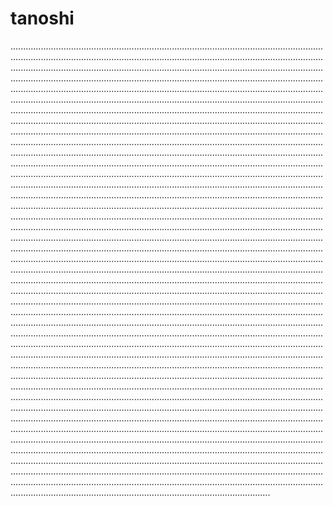 # tanoshi
...............................................................................................................................................................................................................................................................................................................................................................................................................................................................................................................................................................................................................................................................................................................................................................................................................................................................................................................................................................................................................................................................................................................................................................................................................................................................................................................................................................................................................................................................................................................................................................................................................................................................................................................................................................................................................................................................................................................................................................................................................................................................................................................................................................................................................................................................................................................................................................................................................................................................................................................................................................................................................................................................................................................................................................................................................................................................................................................................................................................................................................................................................................................................................................................................................................................................................................................................................................................................................................................................................................................................................................................................................................................................................................................................................................................................................................................................................................................................................................................................................................................................................................................................................................................................................................................................................................................................................................................................................................................................................................................................................................................................................................................................................................................................................................................................................................................................................................................................................................................................................................................................................................................................................................................................................................................................................................................................................................................................................................................................................................................................